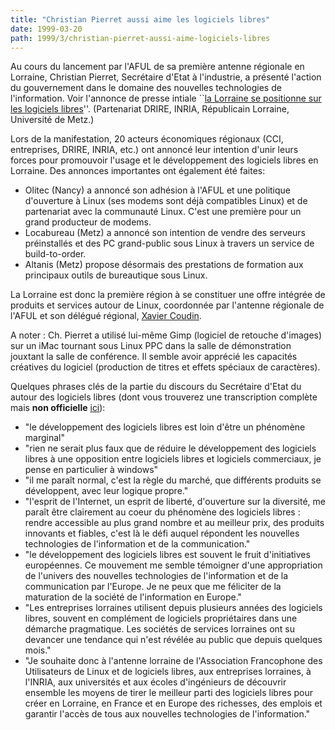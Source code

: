 ```yaml
---
title: "Christian Pierret aussi aime les logiciels libres"
date: 1999-03-20
path: 1999/3/christian-pierret-aussi-aime-logiciels-libres
---
```


<P>Au cours du lancement par l'AFUL de sa première antenne régionale
en Lorraine, Christian Pierret, Secrétaire d'Etat à l'industrie,
a présenté l'action du gouvernement dans le domaine des nouvelles
technologies de l'information. Voir l'annonce de presse intiale ``<A HREF="http://www.aful.org/lorraine/pr19.html">la Lorraine se positionne
sur les logiciels libres</A>''. (Partenariat DRIRE, INRIA, Républicain
Lorraine, Université de Metz.)</P>

<P>Lors de la manifestation, 20 acteurs économiques régionaux (CCI,
entreprises, DRIRE, INRIA, etc.) ont annoncé leur intention d'unir leurs
forces pour promouvoir l'usage et le développement des logiciels libres
en Lorraine. Des annonces importantes ont également été faites:</P>

<UL>

<LI>Olitec (Nancy) a annoncé son adhésion à l'AFUL et une politique
d'ouverture à Linux (ses modems sont déjà compatibles Linux) et de
partenariat avec la communauté Linux. C'est une première pour un grand
producteur de modems.
<LI>Locabureau (Metz) a annoncé son intention de vendre des serveurs
préinstallés et des PC grand-public sous Linux à travers un service
de build-to-order.
<LI>Altanis (Metz) propose désormais des prestations de formation aux
principaux outils de bureautique sous Linux.
</UL>

<P>La Lorraine est donc la première région à se constituer une
offre intégrée de produits et services autour de Linux, coordonnée
par l'antenne régionale de l'AFUL et son délégué régional, <A HREF="mailto:xcoudin@i2m.fr">Xavier Coudin</A>.</P>

<P>A noter : Ch. Pierret a utilisé lui-même Gimp (logiciel de
retouche d'images) sur un iMac tournant sous Linux PPC dans la salle de
démonstration jouxtant la salle de conférence. Il semble avoir apprécié
les capacités créatives du logiciel (production de titres et effets
spéciaux de caractères).</P>

<P>Quelques phrases clés de la partie du discours du Secrétaire
d'Etat du autour des logiciels libres (dont vous trouverez
une transcription complète mais <B>non officielle</B> <A HREF="http://www.linux-center.org/articles/9903/pierret.html">ici</A>):</P>

<UL>

<LI>"le développement des logiciels libres est loin d'être un phénomène
marginal"
<LI>"rien ne serait plus faux que de réduire le développement des
logiciels libres à une opposition entre logiciels libres et logiciels
commerciaux, je pense en particulier à windows"
<LI>"il me paraît normal, c'est la règle du marché, que différents
produits se développent, avec leur logique propre."
<LI>"l'esprit de l'Internet, un esprit de liberté, d'ouverture sur la
diversité, me paraît être clairement au coeur du phénomène des logiciels
libres : rendre accessible au plus grand nombre et au meilleur prix,
des produits innovants et fiables, c'est là le défi auquel répondent
les nouvelles technologies de l'information et de la communication."
<LI>"le développement des logiciels libres est souvent le fruit
d'initiatives européennes. Ce mouvement me semble témoigner d'une
appropriation de l'univers des nouvelles technologies de l'information
et de la communication par l'Europe. Je ne peux que me féliciter de la
maturation de la société de l'information en Europe."
<LI>"Les entreprises lorraines utilisent depuis plusieurs années des
logiciels libres, souvent en complément de logiciels propriétaires dans
une démarche pragmatique. Les sociétés de services lorraines ont su
devancer une tendance qui n'est révélée au public que depuis quelques
mois."
<LI>"Je souhaite donc à l'antenne lorraine de l'Association Francophone
des Utilisateurs de Linux et de logiciels libres, aux entreprises
lorraines, à l'INRIA, aux universités et aux écoles d'ingénieurs de
découvrir ensemble les moyens de tirer le meilleur parti des logiciels
libres pour créer en Lorraine, en France et en Europe des richesses,
des emplois et garantir l'accès de tous aux nouvelles technologies de
l'information."
</UL>


